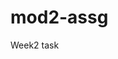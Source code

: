 # mod2-assg
Week2 task

<!DOCTYPE html>
<html>
  <head>
    <meta charset="UTF-8">
    <metaname="viewport' content="width=device-width>
           <title>My First Assignment</title>
            
  </head>
  <body>
     <h1>Our Menu</h1>
  <h3>Chicken</>
  <p>Lorem Ipsum ...</p>                                                                                                                                                                
  <h3>Beef<p/>  
  <p>Lorem Ipsum dolor mit asem</p>  
   <h3>Shushi</h3>
  <p>Lorem Ipsum ...</p>
  <link rel="styles" href=css/styles.css'>                                                 
  </body/>
</html>
